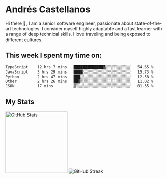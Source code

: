 # Andrés Castellanos

Hi there 👋, I am a senior software engineer, passionate about state-of-the-art technologies. I consider myself highly adaptable and a fast learner with a range of deep technical skills. I love traveling and being exposed to different cultures.

## This week I spent my time on:

<!--START_SECTION:waka-->

```txt
TypeScript    12 hrs 7 mins   █████████████▓░░░░░░░░░░░   54.65 %
JavaScript    3 hrs 29 mins   ████░░░░░░░░░░░░░░░░░░░░░   15.73 %
Python        2 hrs 47 mins   ███░░░░░░░░░░░░░░░░░░░░░░   12.58 %
Other         2 hrs 26 mins   ██▓░░░░░░░░░░░░░░░░░░░░░░   11.02 %
JSON          17 mins         ▒░░░░░░░░░░░░░░░░░░░░░░░░   01.35 %
```

<!--END_SECTION:waka-->

## My Stats

<img height="195" src="https://github-readme-stats.vercel.app/api?username=andrescv&show_icons=true&theme=onedark&hide_border=true&card_width=495" alt="GitHub Stats" />

<img src="https://streak-stats.demolab.com?user=andrescv&theme=one-dark-pro&hide_border=true" alt="GitHub Streak" />
